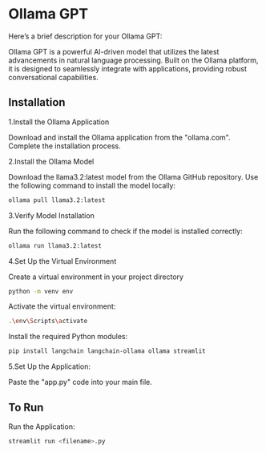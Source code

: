 
# Ollama GPT


Here’s a brief description for your Ollama GPT:

Ollama GPT is a powerful AI-driven model that utilizes the latest advancements in natural language processing. Built on the Ollama platform, it is designed to seamlessly integrate with applications, providing robust conversational capabilities. 



## Installation

1.Install the Ollama Application

Download and install the Ollama application from the "ollama.com".
Complete the installation process.

2.Install the Ollama Model

Download the llama3.2:latest model from the Ollama GitHub repository.
Use the following command to install the model locally:

```bash
ollama pull llama3.2:latest  
```
3.Verify Model Installation

Run the following command to check if the model is installed correctly:    
```bash
ollama run llama3.2:latest  
```
4.Set Up the Virtual Environment

Create a virtual environment in your project directory
```bash
python -m venv env  
```
Activate the virtual environment:

```bash
.\env\Scripts\activate   
```
Install the required Python modules:
```bash
pip install langchain langchain-ollama ollama streamlit  
```
5.Set Up the Application:

Paste the "app.py" code into your main file.
## To Run 

Run the Application:


```bash
streamlit run <filename>.py
```



